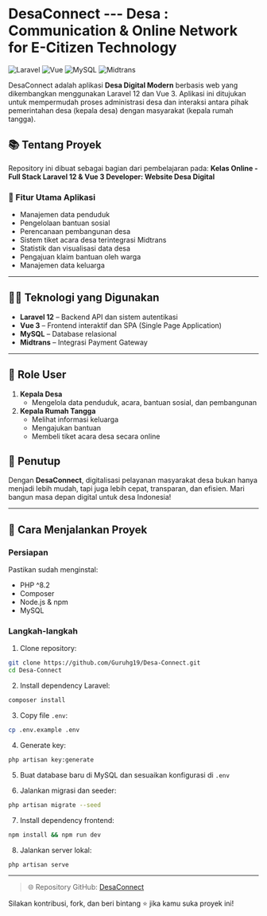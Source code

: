 # DesaConnect --- Desa : Communication & Online Network for E-Citizen Technology

![Laravel](https://img.shields.io/badge/Laravel-12-red?style=flat&logo=laravel)
![Vue](https://img.shields.io/badge/Vue.js-3-42b883?style=flat&logo=vue.js)
![MySQL](https://img.shields.io/badge/MySQL-Database-informational?style=flat&logo=mysql)
![Midtrans](https://img.shields.io/badge/Midtrans-Gateway-lightgrey?style=flat&logo=data)

DesaConnect adalah aplikasi **Desa Digital Modern** berbasis web yang dikembangkan menggunakan Laravel 12 dan Vue 3. Aplikasi ini ditujukan untuk mempermudah proses administrasi desa dan interaksi antara pihak pemerintahan desa (kepala desa) dengan masyarakat (kepala rumah tangga).

## 📚 Tentang Proyek

Repository ini dibuat sebagai bagian dari pembelajaran pada:
**Kelas Online - Full Stack Laravel 12 & Vue 3 Developer: Website Desa Digital**

### 🎯 Fitur Utama Aplikasi
- Manajemen data penduduk
- Pengelolaan bantuan sosial
- Perencanaan pembangunan desa
- Sistem tiket acara desa terintegrasi Midtrans
- Statistik dan visualisasi data desa
- Pengajuan klaim bantuan oleh warga
- Manajemen data keluarga

---

## 🧑‍💻 Teknologi yang Digunakan

- **Laravel 12** – Backend API dan sistem autentikasi
- **Vue 3** – Frontend interaktif dan SPA (Single Page Application)
- **MySQL** – Database relasional
- **Midtrans** – Integrasi Payment Gateway

---

## 👥 Role User

1. **Kepala Desa**
   - Mengelola data penduduk, acara, bantuan sosial, dan pembangunan
2. **Kepala Rumah Tangga**
   - Melihat informasi keluarga
   - Mengajukan bantuan
   - Membeli tiket acara desa secara online


## 🧠 Penutup

Dengan **DesaConnect**, digitalisasi pelayanan masyarakat desa bukan hanya menjadi lebih mudah, tapi juga lebih cepat, transparan, dan efisien. Mari bangun masa depan digital untuk desa Indonesia!

---

## 🚀 Cara Menjalankan Proyek

### Persiapan
Pastikan sudah menginstal:
- PHP ^8.2
- Composer
- Node.js & npm
- MySQL

### Langkah-langkah
1. Clone repository:
```bash
git clone https://github.com/Guruhg19/Desa-Connect.git
cd Desa-Connect
```

2. Install dependency Laravel:
```bash
composer install
```

3. Copy file `.env`:
```bash
cp .env.example .env
```

4. Generate key:
```bash
php artisan key:generate
```

5. Buat database baru di MySQL dan sesuaikan konfigurasi di `.env`

6. Jalankan migrasi dan seeder:
```bash
php artisan migrate --seed
```

7. Install dependency frontend:
```bash
npm install && npm run dev
```

8. Jalankan server lokal:
```bash
php artisan serve
```

---

> 🌐 Repository GitHub: [DesaConnect](https://github.com/Guruhg19/Desa-Connect.git)

Silakan kontribusi, fork, dan beri bintang ⭐ jika kamu suka proyek ini!

